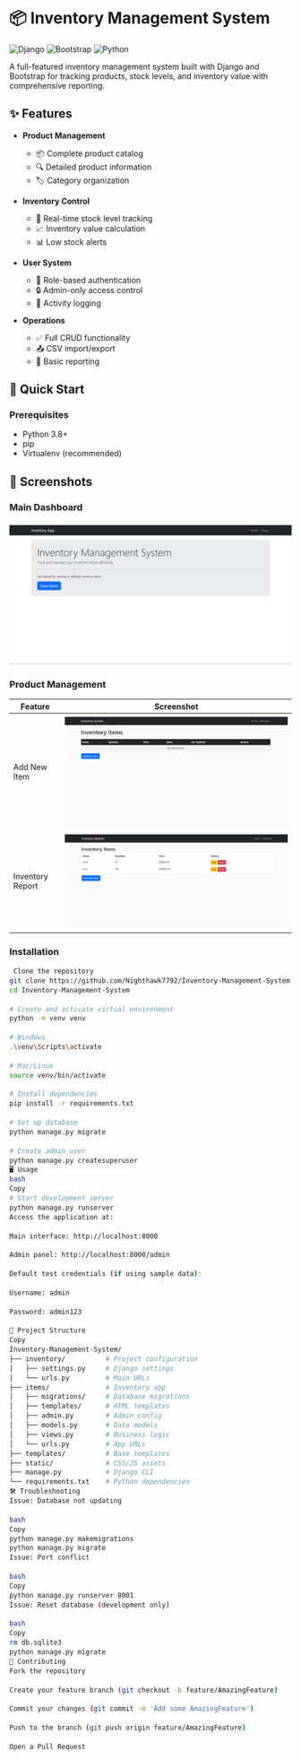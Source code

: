 # 📦 Inventory Management System

![Django](https://img.shields.io/badge/Django-092E20?style=for-the-badge&logo=django&logoColor=white)
![Bootstrap](https://img.shields.io/badge/Bootstrap-563D7C?style=for-the-badge&logo=bootstrap&logoColor=white)
![Python](https://img.shields.io/badge/Python-3776AB?style=for-the-badge&logo=python&logoColor=white)

A full-featured inventory management system built with Django and Bootstrap for tracking products, stock levels, and inventory value with comprehensive reporting.

## ✨ Features

- **Product Management**
  - 📦 Complete product catalog
  - 🔍 Detailed product information
  - 🏷️ Category organization

- **Inventory Control**
  - 🔢 Real-time stock level tracking
  - 📈 Inventory value calculation
  - 📊 Low stock alerts

- **User System**
  - 👤 Role-based authentication
  - 🔒 Admin-only access control
  - 📝 Activity logging

- **Operations**
  - ✅ Full CRUD functionality
  - 📤 CSV import/export
  - 📑 Basic reporting

## 🚀 Quick Start

### Prerequisites

- Python 3.8+
- pip
- Virtualenv (recommended)

## 📸 Screenshots

### Main Dashboard
![Dashboard](screenshots/dashboard.png)

### Product Management
| Feature | Screenshot |
|---------|------------|
| Add New Item | ![Add Item](screenshots/add-item.png) |
| Inventory Report | ![Report](screenshots/report.png) |

### Installation

```bash
 Clone the repository
git clone https://github.com/Nighthawk7792/Inventory-Management-System.git
cd Inventory-Management-System

# Create and activate virtual environment
python -m venv venv

# Windows
.\venv\Scripts\activate

# Mac/Linux
source venv/bin/activate

# Install dependencies
pip install -r requirements.txt

# Set up database
python manage.py migrate

# Create admin user
python manage.py createsuperuser
🖥️ Usage
bash
Copy
# Start development server
python manage.py runserver
Access the application at:

Main interface: http://localhost:8000

Admin panel: http://localhost:8000/admin

Default test credentials (if using sample data):

Username: admin

Password: admin123

📂 Project Structure
Copy
Inventory-Management-System/
├── inventory/          # Project configuration
│   ├── settings.py     # Django settings
│   └── urls.py         # Main URLs
├── items/              # Inventory app
│   ├── migrations/     # Database migrations
│   ├── templates/      # HTML templates
│   ├── admin.py        # Admin config
│   ├── models.py       # Data models
│   ├── views.py        # Business logic
│   └── urls.py         # App URLs
├── templates/          # Base templates
├── static/             # CSS/JS assets
├── manage.py           # Django CLI
└── requirements.txt    # Python dependencies
🛠️ Troubleshooting
Issue: Database not updating

bash
Copy
python manage.py makemigrations
python manage.py migrate
Issue: Port conflict

bash
Copy
python manage.py runserver 8001
Issue: Reset database (development only)

bash
Copy
rm db.sqlite3
python manage.py migrate
🤝 Contributing
Fork the repository

Create your feature branch (git checkout -b feature/AmazingFeature)

Commit your changes (git commit -m 'Add some AmazingFeature')

Push to the branch (git push origin feature/AmazingFeature)

Open a Pull Request


